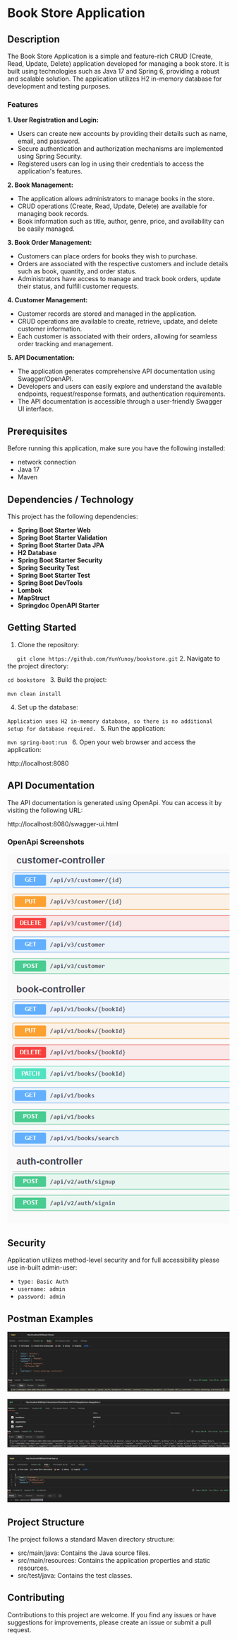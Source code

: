 # Book Store Application

## Description

The Book Store Application is a simple and feature-rich CRUD (Create, Read, Update, Delete) 
application developed for managing a book store. It is built using technologies such as Java 17 
and Spring 6, providing a robust and scalable solution. The application utilizes H2 in-memory 
database for development and testing purposes.

### Features

**1. User Registration and Login:**

- Users can create new accounts by providing their details such as name, email, and password.
- Secure authentication and authorization mechanisms are implemented using Spring Security.
- Registered users can log in using their credentials to access the application's features.

**2. Book Management:**

- The application allows administrators to manage books in the store.
- CRUD operations (Create, Read, Update, Delete) are available for managing book records.
- Book information such as title, author, genre, price, and availability can be easily managed.

**3. Book Order Management:**

- Customers can place orders for books they wish to purchase.
- Orders are associated with the respective customers and include details such as book, quantity, and order status.
- Administrators have access to manage and track book orders, update their status, and fulfill customer requests.

**4. Customer Management:**

- Customer records are stored and managed in the application.
- CRUD operations are available to create, retrieve, update, and delete customer information.
- Each customer is associated with their orders, allowing for seamless order tracking and management.

**5. API Documentation:**

- The application generates comprehensive API documentation using Swagger/OpenAPI.
- Developers and users can easily explore and understand the available endpoints, request/response formats, and authentication requirements.
- The API documentation is accessible through a user-friendly Swagger UI interface.

## Prerequisites

Before running this application, make sure you have the following installed:

- network connection
- Java 17
- Maven

## Dependencies / Technology

This project has the following dependencies:

- **Spring Boot Starter Web**
- **Spring Boot Starter Validation**
- **Spring Boot Starter Data JPA**
- **H2 Database**
- **Spring Boot Starter Security**
- **Spring Security Test**
- **Spring Boot Starter Test**
- **Spring Boot DevTools**
- **Lombok**
- **MapStruct**
- **Springdoc OpenAPI Starter**

## Getting Started

1. Clone the repository:

`    git clone https://github.com/YunYunoy/bookstore.git
`
2. Navigate to the project directory:

`cd bookstore
`
3. Build the project:

`mvn clean install
`

4. Set up the database:

`Application uses H2 in-memory database, so there is no additional setup for database required.
`
5. Run the application:

`mvn spring-boot:run
`
6. Open your web browser and access the application:

http://localhost:8080


## API Documentation

The API documentation is generated using OpenApi. You can access it by visiting the following URL:

http://localhost:8080/swagger-ui.html

### OpenApi Screenshots

![img.png](img/img.png)

## Security 

Application utilizes method-level security and for full accessibility please use in-built admin-user:

- `type: Basic Auth`
- `username: admin`
- `password: admin`

## Postman Examples

![img_1.png](img/img_1.png)

![img_2.png](img/img_2.png)

![img_3.png](img/img_3.png)

## Project Structure

The project follows a standard Maven directory structure:

- src/main/java: Contains the Java source files.
- src/main/resources: Contains the application properties and static resources.
- src/test/java: Contains the test classes.

## Contributing

Contributions to this project are welcome. If you find any issues or have suggestions for improvements, please create an issue or submit a pull request.

